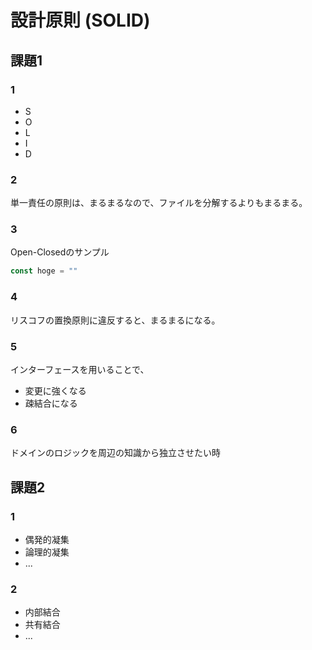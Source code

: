 # 設計原則 (SOLID)

## 課題1

### 1

- S
- O
- L
- I
- D

### 2

単一責任の原則は、まるまるなので、ファイルを分解するよりもまるまる。

### 3

Open-Closedのサンプル

```ts
const hoge = ""
```

### 4

リスコフの置換原則に違反すると、まるまるになる。

### 5

インターフェースを用いることで、

- 変更に強くなる
- 疎結合になる

### 6

ドメインのロジックを周辺の知識から独立させたい時

## 課題2

### 1

- 偶発的凝集
- 論理的凝集
- ...

### 2

- 内部結合
- 共有結合
- ...
